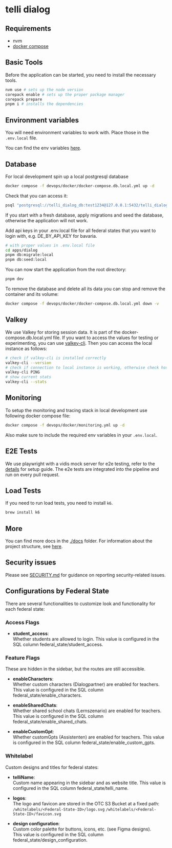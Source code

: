 # telli dialog

## Requirements

- nvm
- [docker compose](https://docs.docker.com/compose/install/)

## Basic Tools

Before the application can be started, you need to install the necessary tools.

```sh
nvm use # sets up the node version
corepack enable # sets up the proper package manager
corepack prepare
pnpm i # installs the dependencies
```

## Environment variables

You will need environment variables to work with.
Place those in the `.env.local` file.

You can find the env variables [here](https://start.1password.com/open/i?a=ADERP2QHK5HBPLKMBFF2QU5CXI&v=jtidfrchgfg2sunjzwpzgendlq&i=a2khk5vx6hrqmtkta2gg7vonga&h=deutschlandgpt.1password.eu).

## Database

For local development spin up a local postgresql database

```sh
docker compose -f devops/docker/docker-compose.db.local.yml up -d
```

Check that you can access it:

```sh
psql "postgresql://telli_dialog_db:test1234@127.0.0.1:5432/telli_dialog_db"
```

If you start with a fresh database, apply migrations and seed the database, otherwise the application will not work.

Add api keys in your .env.local file for all federal states that you want to login with, e.g. DE_BY_API_KEY for bavaria.

```sh
# with proper values in .env.local file
cd apps/dialog
pnpm db:migrate:local
pnpm db:seed:local

```

You can now start the application from the root directory:

```sh
pnpm dev
```

To remove the database and delete all its data you can stop and remove the container and its volume:

```sh
docker compose -f devops/docker/docker-compose.db.local.yml down -v
```

## Valkey

We use Valkey for storing session data.
It is part of the docker-compose.db.local.yml file.
If you want to access the values for testing or experimenting, you can use [valkey-cli](https://valkey.io/topics/installation/).
Then you can access the local instance as follows:

```sh
# check if valkey-cli is installed correctly
valkey-cli --version
# check if connection to local instance is working, otherwise check hostname, port, etc.
valkey-cli PING
# show current stats
valkey-cli --stats
```

## Monitoring

To setup the monitoring and tracing stack in local development use following docker compose file:

```sh
docker compose -f devops/docker/monitoring.yml up -d
```

Also make sure to include the required env variables in your `.env.local`.

## E2E Tests

We use playwright with a vidis mock server for e2e testing, refer to the [details](apps/dialog/e2e/readme.md) for setup guide.
The e2e tests are integrated into the pipeline and run on every pull request.

## Load Tests

If you need to run load tests, you need to install `k6`.

```sh
brew install k6
```

## More

You can find more docs in the [./docs](./docs) folder.
For information about the project structure, see [here](./docs/structure.md).

## Security issues

Please see [SECURITY.md](SECURITY.md) for guidance on reporting security-related issues.

## Configurations by Federal State

There are several functionalities to customize look and functionality for each federal state:

### Access Flags

- **student_access**:  
  Whether students are allowed to login.
  This value is configured in the SQL column federal_state/student_access.

### Feature Flags

These are hidden in the sidebar, but the routes are still accessible.

- **enableCharacters**:  
  Whether custom characters (Dialogpartner) are enabled for teachers.
  This value is configured in the SQL column federal_state/enable_characters.

- **enableSharedChats**:  
  Whether shared school chats (Lernszenario) are enabled for teachers.
  This value is configured in the SQL column federal_state/enable_shared_chats.

- **enableCustomGpt**:  
  Whether customGpts (Assistenten) are enabled for teachers.
  This value is configured in the SQL column federal_state/enable_custom_gpts.

### Whitelabel

Custom designs and titles for federal states:

- **telliName**:  
  Custom name appearing in the sidebar and as website title.
  This value is configured in the SQL column federal_state/telli_name.

- **logos**:  
  The logo and favicon are stored in the OTC S3 Bucket at a fixed path:  
  `/whitelabels/<Federal-State-ID>/logo.svg`
  `/whitelabels/<Federal-State-ID>/favicon.svg`

- **design configuration**:  
  Custom color palette for buttons, icons, etc. (see Figma designs).  
  This value is configured in the SQL column federal_state/design_configuration.
